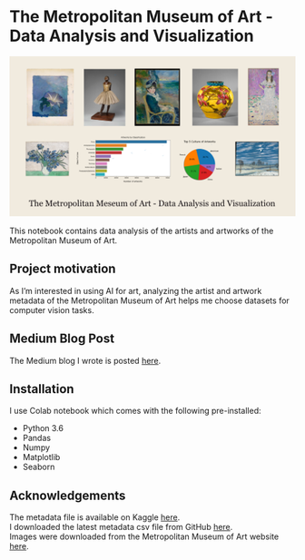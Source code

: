# The Metropolitan Museum of Art - Data Analysis and Visualization

<p align="center">
    <img src="met_image.png" alt="MET Data Analysis and Visualization">
</p>

This notebook contains data analysis of the artists and artworks of the Metropolitan Museum of Art. 

## Project motivation
As I’m interested in using AI for art, analyzing the artist and artwork metadata of the Metropolitan Museum of Art helps me choose datasets for computer vision tasks.

## Medium Blog Post
The Medium blog I wrote is posted [here](https://medium.com/@margaretmz/metropolitan-museum-of-art-data-analysis-visualization-ea2f63c3fa04).


## Installation
I use Colab notebook which comes with the following pre-installed:
* Python 3.6
* Pandas
* Numpy
* Matplotlib
* Seaborn

## Acknowledgements
The metadata file is available on Kaggle [here](https://www.kaggle.com/metmuseum/the-metropolitan-museum-of-art-open-access).   
I downloaded the latest metadata csv file from GitHub [here](https://github.com/metmuseum/openaccess).  
Images were downloaded from the Metropolitan Museum of Art website [here](https://www.metmuseum.org/art/collection).

